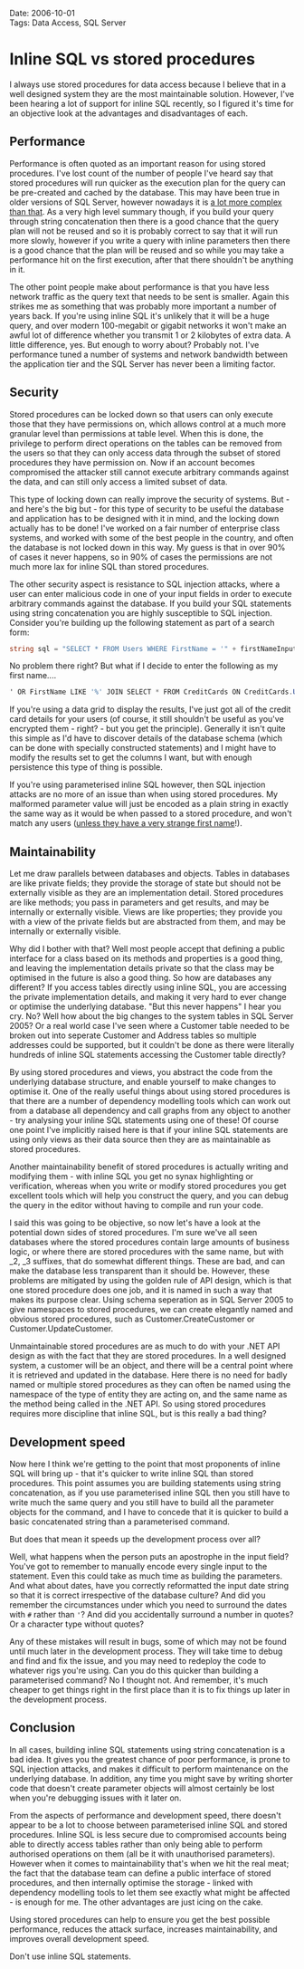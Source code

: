 Date: 2006-10-01  
Tags: Data Access, SQL Server  

# Inline SQL vs stored procedures
    
I always use stored procedures for data access because I believe that in a well designed system they are the most maintainable solution. However, I've been hearing a lot of support for inline SQL recently, so I figured it's time for an objective look at the advantages and disadvantages of each.

## Performance

Performance is often quoted as an important reason for using stored procedures. I've lost count of the number of people I've heard say that stored procedures will run quicker as the execution plan for the query can be pre-created and cached by the database. This may have been true in older versions of SQL Server, however nowadays it is [a lot more complex than that](http://www.microsoft.com/technet/prodtechnol/sql/2005/recomp.mspx). As a very high level summary though, if you build your query through string concatenation then there is a good chance that the query plan will not be reused and so it is probably correct to say that it will run more slowly, however if you write a query with inline parameters then there is a good chance that the plan will be reused and so while you may take a performance hit on the first execution, after that there shouldn't be anything in it.

The other point people make about performance is that you have less network traffic as the query text that needs to be sent is smaller. Again this strikes me as something that was probably more important a number of years back. If you're using inline SQL it's unlikely that it will be a huge query, and over modern 100-megabit or gigabit networks it won't make an awful lot of difference whether you transmit 1 or 2 kilobytes of extra data. A little difference, yes. But enough to worry about? Probably not. I've performance tuned a number of systems and network bandwidth between the application tier and the SQL Server has never been a limiting factor.

## Security

Stored procedures can be locked down so that users can only execute those that they have permissions on, which allows control at a much more granular level than permissions at table level. When this is done, the privilege to perform direct operations on the tables can be removed from the users so that they can only access data through the subset of stored procedures they have permission on. Now if an account becomes compromised the attacker still cannot execute arbitrary commands against the data, and can still only access a limited subset of data.

This type of locking down can really improve the security of systems. But - and here's the big but - for this type of security to be useful the database and application has to be designed with it in mind, and the locking down actually has to be done! I've worked on a fair number of enterprise class systems, and worked with some of the best people in the country, and often the database is not locked down in this way. My guess is that in over 90% of cases it never happens, so in 90% of cases the permissions are not much more lax for inline SQL than stored procedures.

The other security aspect is resistance to SQL injection attacks, where a user can enter malicious code in one of your input fields in order to execute arbitrary commands against the database. If you build your SQL statements using string concatenation you are highly susceptible to SQL injection. Consider you're building up the following statement as part of a search form:

~~~ csharp
string sql = "SELECT * FROM Users WHERE FirstName = '" + firstNameInput.Text + "'";
~~~

No problem there right? But what if I decide to enter the following as my first name....

~~~ csharp
' OR FirstName LIKE '%' JOIN SELECT * FROM CreditCards ON CreditCards.UserId = Users.UserId; --
~~~

If you're using a data grid to display the results, I've just got all of the credit card details for your users (of course, it still shouldn't be useful as you've encrypted them - right? - but you get the principle). Generally it isn't quite this simple as I'd have to discover details of the database schema (which can be done with specially constructed statements) and I might have to modify the results set to get the columns I want, but with enough persistence this type of thing is possible.

If you're using parameterised inline SQL however, then SQL injection attacks are no more of an issue than when using stored procedures. My malformed parameter value will just be encoded as a plain string in exactly the same way as it would be when passed to a stored procedure, and won't match any users ([unless they have a very strange first name](http://xkcd.com/327/)!).</p>

## Maintainability

Let me draw parallels between databases and objects. Tables in databases are like private fields; they provide the storage of state but should not be externally visible as they are an implementation detail. Stored procedures are like methods; you pass in parameters and get results, and may be internally or externally visible. Views are like properties; they provide you with a view of the private fields but are abstracted from them, and may be internally or externally visible.

Why did I bother with that? Well most people accept that defining a public interface for a class based on its methods and properties is a good thing, and leaving the implementation details private so that the class may be optimised in the future is also a good thing. So how are databases any different? If you access tables directly using inline SQL, you are accessing the private implementation details, and making it very hard to ever change or optimise the underlying database. "But this never happens" I hear you cry. No? Well how about the big changes to the system tables in SQL Server 2005? Or a real world case I've seen where a Customer table needed to be broken out into seperate Customer and Address tables so multiple addresses could be supported, but it couldn't be done as there were literally hundreds of inline SQL statements accessing the Customer table directly?

By using stored procedures and views, you abstract the code from the underlying database structure, and enable yourself to make changes to optimise it. One of the really useful things about using stored procedures is that there are a number of dependency modelling tools which can work out from a database all dependency and call graphs from any object to another - try analysing your inline SQL statements using one of these! Of course one point I've implicitly raised here is that if your inline SQL statements are using only views as their data source then they are as maintainable as stored procedures.

Another maintainability benefit of stored procedures is actually writing and modifying them - with inline SQL you get no synax highlighting or verification, whereas when you write or modify stored procedures you get excellent tools which will help you construct the query, and you can debug the query in the editor without having to compile and run your code.

I said this was going to be objective, so now let's have a look at the potential down sides of stored procedures. I'm sure we've all seen databases where the stored procedures contain large amounts of business logic, or where there are stored procedures with the same name, but with _2, _3 suffixes, that do somewhat different things. These are bad, and can make the database less transparent than it should be. However, these problems are mitigated by using the golden rule of API design, which is that one stored procedure does one job, and it is named in such a way that makes its purpose clear. Using schema seperation as in SQL Server 2005 to give namespaces to stored procedures, we can create elegantly named and obvious stored procedures, such as Customer.CreateCustomer or Customer.UpdateCustomer.

Unmaintainable stored procedures are as much to do with your .NET API design as with the fact that they are stored procedures. In a well designed system, a customer will be an object, and there will be a central point where it is retrieved and updated in the database. Here there is no need for badly named or multiple stored procedures as they can often be named using the namespace of the type of entity they are acting on, and the same name as the method being called in the .NET API. So using stored procedures requires more discipline that inline SQL, but is this really a bad thing?

## Development speed

Now here I think we're getting to the point that most proponents of inline SQL will bring up - that it's quicker to write inline SQL than stored procedures. This point assumes you are building statements using string concatenation, as if you use parameterised inline SQL then you still have to write much the same query and you still have to build all the parameter objects for the command, and I have to concede that it is quicker to build a basic concatenated string than a parameterised command.

But does that mean it speeds up the development process over all?

Well, what happens when the person puts an apostrophe in the input field? You've got to remember to manually encode every single input to the statement. Even this could take as much time as building the parameters. And what about dates, have you correctly reformatted the input date string so that it is correct irrespective of the database culture? And did you remember the circumstances under which you need to surround the dates with `#` rather than `'`? And did you accidentally surround a number in quotes? Or a character type without quotes?

Any of these mistakes will result in bugs, some of which may not be found until much later in the development process. They will take time to debug and find and fix the issue, and you may need to redeploy the code to whatever rigs you're using. Can you do this quicker than building a parameterised command? No I thought not. And remember, it's much cheaper to get things right in the first place than it is to fix things up later in the development process.

## Conclusion

In all cases, building inline SQL statements using string concatenation is a bad idea. It gives you the greatest chance of poor performance, is prone to SQL injection attacks, and makes it difficult to perform maintenance on the underlying database. In addition, any time you might save by writing shorter code that doesn't create parameter objects will almost certainly be lost when you're debugging issues with it later on.

From the aspects of performance and development speed, there doesn't appear to be a lot to choose between parameterised inline SQL and stored procedures. Inline SQL is less secure due to compromised accounts being able to directly access tables rather than only being able to perform authorised operations on them (all be it with unauthorised parameters). However when it comes to maintainability that's when we hit the real meat; the fact that the database team can define a public interface of stored procedures, and then internally optimise the storage - linked with dependency modelling tools to let them see exactly what might be affected - is enough for me. The other advantages are just icing on the cake.

Using stored procedures can help to ensure you get the best possible performance, reduces the attack surface, increases maintainability, and improves overall development speed.

Don't use inline SQL statements.